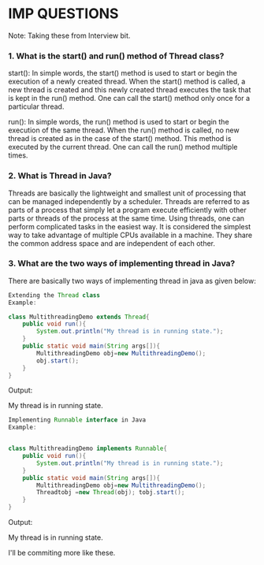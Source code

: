 # IMP QUESTIONS

Note: Taking these from Interview bit.

### 1. What is the start() and run() method of Thread class?

start(): In simple words, the start() method is used to start or begin the execution of a newly created thread. When the start() method is called, a new thread is created and this newly created thread executes the task that is kept in the run() method. One can call the start() method only once for a particular thread.

run(): In simple words, the run() method is used to start or begin the execution of the same thread. When the run() method is called, no new thread is created as in the case of the start() method. This method is executed by the current thread. One can call the run() method multiple times.

### 2. What is Thread in Java?

Threads are basically the lightweight and smallest unit of processing that can be managed independently by a scheduler. Threads are referred to as parts of a process that simply let a program execute efficiently with other parts or threads of the process at the same time. Using threads, one can perform complicated tasks in the easiest way. It is considered the simplest way to take advantage of multiple CPUs available in a machine. They share the common address space and are independent of each other.

### 3. What are the two ways of implementing thread in Java?

There are basically two ways of implementing thread in java as given below:

```java
Extending the Thread class
Example:

class MultithreadingDemo extends Thread{
    public void run(){
        System.out.println("My thread is in running state.");
    }
    public static void main(String args[]){
        MultithreadingDemo obj=new MultithreadingDemo();
        obj.start();
    }
}

```

Output:

My thread is in running state.

```java
Implementing Runnable interface in Java
Example:


class MultithreadingDemo implements Runnable{
    public void run(){
        System.out.println("My thread is in running state.");
    }
    public static void main(String args[]){
        MultithreadingDemo obj=new MultithreadingDemo();
        Threadtobj =new Thread(obj); tobj.start();
    }
}
```

Output:

My thread is in running state.

I'll be commiting more like these.
